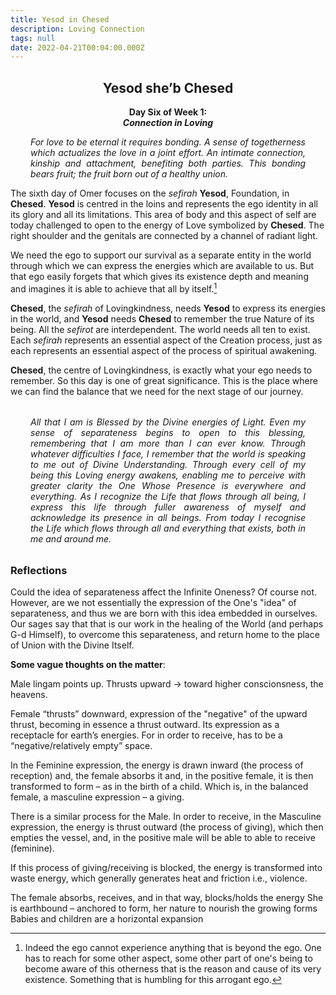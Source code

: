 ```yaml
---
title: Yesod in Chesed
description: Loving Connection
tags: null
date: 2022-04-21T00:04:00.000Z
---
```


<div style="font-weight: bold; text-align:center">
<h2>Yesod she’b Chesed</h2>
Day Six of Week 1:<br /> 
<i>Connection in Loving</i>

</div>
<div style="text-align: justify; margin-left: 2rem; margin-right: 2rem; font-style: italic">
<p>
For love to be eternal it requires bonding. A sense of togetherness which actualizes the love in a joint effort. An intimate connection, kinship and attachment, benefiting both parties. This bonding bears fruit; the fruit born out of a healthy union.
</p>
</div>

The sixth day of Omer focuses on the _sefirah_ **Yesod**, Foundation, in **Chesed**. **Yesod** is centred in the loins and represents the ego identity in all its glory and all its limitations. This area of body and this aspect of self are today challenged to open to the energy of Love symbolized by **Chesed**. The right shoulder and the genitals are connected by a channel of radiant light.

We need the ego to support our survival as a separate entity in the world through which we can express the energies which are available to us. But that ego easily forgets that which gives its existence depth and meaning and imagines it is able to achieve that all by itself.[^1]

**Chesed**, the _sefirah_ of Lovingkindness, needs **Yesod** to express its energies in the world, and **Yesod** needs **Chesed** to remember the true Nature of its being. All the _sefirot_ are interdependent. The world needs all ten to exist. Each _sefirah_ represents an essential aspect of the Creation process, just as each represents an essential aspect of the process of spiritual awakening.

**Chesed**, the centre of Lovingkindness, is exactly what your ego needs to remember. So this day is one of great significance. This is the place where we can find the balance that we need for the next stage of our journey.

<p style="font-style: italic; margin: 2rem; text-align: justify">
All that I am is Blessed by the Divine energies of Light. Even my sense of separateness begins to open to this blessing, remembering that I am more than I can ever know. Through whatever difficulties I face, I remember that the world is speaking to me out of Divine Understanding. Through every cell of my being this Loving energy awakens, enabling me to perceive with greater clarity the One Whose Presence is everywhere and everything. As I recognize the Life that flows through all being, I express this life through fuller awareness of myself and acknowledge its presence in all beings. From today I recognise the Life which flows through all and everything that exists, both in me and around me.
</p>

<h3>Reflections</h3>

[^1]: Indeed the ego cannot experience anything that is beyond the ego. One has to reach for some other aspect, some other part of one's being to become aware of this otherness that is the reason and cause of its very existence. Something that is humbling for this arrogant ego.

Could the idea of separateness affect the Infinite Oneness? Of course not. However, are we not essentially the expression of the One's "idea" of separateness, and thus we are born with this idea embedded in ourselves. Our sages say that that is our work in the healing of the World (and perhaps G-d Himself), to overcome this separateness, and return home to the place of Union with the Divine Itself.

**Some vague thoughts on the matter**:

Male lingam points up.
Thrusts upward -> toward higher conscionsness, the heavens.

Female “thrusts” downward, expression of the "negative" of the upward thrust, becoming in essence a thrust outward. Its expression as a receptacle for earth’s energies. For in order to receive, has to be a “negative/relatively empty” space.

In the Feminine expression, the energy is drawn inward (the process of reception) and, the female absorbs it and, in the positive female, it is then transformed to form – as in the birth of a child. Which is, in the balanced female, a masculine expression – a giving.

There is a similar process for the Male. In order to receive, in the Masculine expression, the energy is thrust outward (the process of giving), which then empties the vessel, and, in the positive male will be able to able to receive (feminine).

If this process of giving/receiving is blocked, the energy is transformed into waste energy, which generally generates heat and friction i.e., violence.

The female absorbs, receives, and in that way, blocks/holds the energy
She is earthbound – anchored to form, her nature to nourish the growing forms
Babies and children are a horizontal expansion
